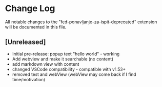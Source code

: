 # Change Log

All notable changes to the "fed-ponavljanje-za-ispit-deprecated" extension will be documented in this file.

## [Unreleased]

- Initial pre-release: popup text "hello world" - working
- Add webview and make it searchable (no content)
- add markdown view with content
- changed VSCode compatibility - compatible with v1.53+
- removed test and webView (webView may come back if I find time/motivation)
